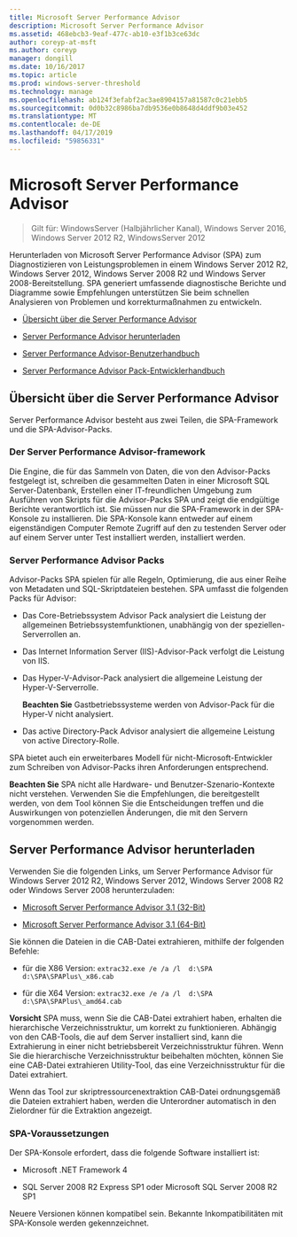 ```yaml
---
title: Microsoft Server Performance Advisor
description: Microsoft Server Performance Advisor
ms.assetid: 468ebcb3-9eaf-477c-ab10-e3f1b3ce63dc
author: coreyp-at-msft
ms.author: coreyp
manager: dongill
ms.date: 10/16/2017
ms.topic: article
ms.prod: windows-server-threshold
ms.technology: manage
ms.openlocfilehash: ab124f3efabf2ac3ae8904157a81587c0c21ebb5
ms.sourcegitcommit: 0d0b32c8986ba7db9536e0b8648d4ddf9b03e452
ms.translationtype: MT
ms.contentlocale: de-DE
ms.lasthandoff: 04/17/2019
ms.locfileid: "59856331"
---
```

# <a name="microsoft-server-performance-advisor"></a>Microsoft Server Performance Advisor

>Gilt für: WindowsServer (Halbjährlicher Kanal), Windows Server 2016, Windows Server 2012 R2, WindowsServer 2012

Herunterladen von Microsoft Server Performance Advisor (SPA) zum Diagnostizieren von Leistungsproblemen in einem Windows Server 2012 R2, Windows Server 2012, Windows Server 2008 R2 und Windows Server 2008-Bereitstellung. SPA generiert umfassende diagnostische Berichte und Diagramme sowie Empfehlungen unterstützen Sie beim schnellen Analysieren von Problemen und korrekturmaßnahmen zu entwickeln.

-   [Übersicht über die Server Performance Advisor](#bkmk-aboutspa)

-   [Server Performance Advisor herunterladen](#bkmk-downloadspa)

-   [Server Performance Advisor-Benutzerhandbuch](server-performance-advisor-users-guide.md)

-   [Server Performance Advisor Pack-Entwicklerhandbuch](server-performance-advisor-pack-development-guide.md)

## <a href="" id="bkmk-aboutspa"></a>Übersicht über die Server Performance Advisor

Server Performance Advisor besteht aus zwei Teilen, die SPA-Framework und die SPA-Advisor-Packs.

### <a name="the-server-performance-advisor-framework"></a>Der Server Performance Advisor-framework

Die Engine, die für das Sammeln von Daten, die von den Advisor-Packs festgelegt ist, schreiben die gesammelten Daten in einer Microsoft SQL Server-Datenbank, Erstellen einer IT-freundlichen Umgebung zum Ausführen von Skripts für die Advisor-Packs SPA und zeigt die endgültige Berichte verantwortlich ist. Sie müssen nur die SPA-Framework in der SPA-Konsole zu installieren. Die SPA-Konsole kann entweder auf einem eigenständigen Computer Remote Zugriff auf den zu testenden Server oder auf einem Server unter Test installiert werden, installiert werden.

### <a name="server-performance-advisor-packs"></a>Server Performance Advisor Packs

Advisor-Packs SPA spielen für alle Regeln, Optimierung, die aus einer Reihe von Metadaten und SQL-Skriptdateien bestehen. SPA umfasst die folgenden Packs für Advisor:

-   Das Core-Betriebssystem Advisor Pack analysiert die Leistung der allgemeinen Betriebssystemfunktionen, unabhängig von der speziellen-Serverrollen an.

-   Das Internet Information Server (IIS)-Advisor-Pack verfolgt die Leistung von IIS.

-   Das Hyper-V-Advisor-Pack analysiert die allgemeine Leistung der Hyper-V-Serverrolle.

    **Beachten Sie** Gastbetriebssysteme werden von Advisor-Pack für die Hyper-V nicht analysiert.

     

-   Das active Directory-Pack Advisor analysiert die allgemeine Leistung von active Directory-Rolle.

SPA bietet auch ein erweiterbares Modell für nicht-Microsoft-Entwickler zum Schreiben von Advisor-Packs ihren Anforderungen entsprechend.

**Beachten Sie** SPA nicht alle Hardware- und Benutzer-Szenario-Kontexte nicht verstehen. Verwenden Sie die Empfehlungen, die bereitgestellt werden, von dem Tool können Sie die Entscheidungen treffen und die Auswirkungen von potenziellen Änderungen, die mit den Servern vorgenommen werden.

 

## <a href="" id="bkmk-downloadspa"></a>Server Performance Advisor herunterladen


Verwenden Sie die folgenden Links, um Server Performance Advisor für Windows Server 2012 R2, Windows Server 2012, Windows Server 2008 R2 oder Windows Server 2008 herunterzuladen:

-   [Microsoft Server Performance Advisor 3.1 (32-Bit)](https://go.microsoft.com/fwlink/p/?linkid=327751)

-   [Microsoft Server Performance Advisor 3.1 (64-Bit)](https://go.microsoft.com/fwlink/p/?linkid=327752)

Sie können die Dateien in die CAB-Datei extrahieren, mithilfe der folgenden Befehle:

-   für die X86 Version: `extrac32.exe /e /a /l  d:\SPA   d:\SPA\SPAPlus\_x86.cab`

-   für die X64 Version: `extrac32.exe /e /a /l  d:\SPA   d:\SPA\SPAPlus\_amd64.cab`

**Vorsicht** SPA muss, wenn Sie die CAB-Datei extrahiert haben, erhalten die hierarchische Verzeichnisstruktur, um korrekt zu funktionieren. Abhängig von den CAB-Tools, die auf dem Server installiert sind, kann die Extrahierung in einer nicht betriebsbereit Verzeichnisstruktur führen. Wenn Sie die hierarchische Verzeichnisstruktur beibehalten möchten, können Sie eine CAB-Datei extrahieren Utility-Tool, das eine Verzeichnisstruktur für die Datei extrahiert.

Wenn das Tool zur skriptressourcenextraktion CAB-Datei ordnungsgemäß die Dateien extrahiert haben, werden die Unterordner automatisch in den Zielordner für die Extraktion angezeigt.

### <a name="spa-prerequisites"></a>SPA-Voraussetzungen

Der SPA-Konsole erfordert, dass die folgende Software installiert ist:

-   Microsoft .NET Framework 4

-   SQL Server 2008 R2 Express SP1 oder Microsoft SQL Server 2008 R2 SP1

Neuere Versionen können kompatibel sein. Bekannte Inkompatibilitäten mit SPA-Konsole werden gekennzeichnet.
